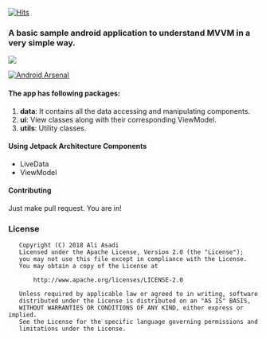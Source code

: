 [![Hits](https://hits.seeyoufarm.com/api/count/incr/badge.svg?url=https%3A%2F%2Fgithub.com%2FAliAsadi%2Fandroid-mvvm-sample-app&count_bg=%2379C83D&title_bg=%23555555&icon=&icon_color=%23E7E7E7&title=PAGE+VIEWS&edge_flat=false)](https://hits.seeyoufarm.com)

### A basic sample android application to understand MVVM in a very simple way.

![](https://i.imgur.com/xpbqHRZ.png)

[![Android Arsenal]( https://img.shields.io/badge/Android%20Arsenal-android--mvvm--sample--app-green.svg?style=flat )]( https://android-arsenal.com/details/1/7403 )


#### The app has following packages:
1. **data**: It contains all the data accessing and manipulating components.
2. **ui**: View classes along with their corresponding ViewModel.
4. **utils**: Utility classes.

#### Using Jetpack Architecture Components
* LiveData
* ViewModel

#### Contributing
Just make pull request. You are in!

### License
```
   Copyright (C) 2018 Ali Asadi
   Licensed under the Apache License, Version 2.0 (the "License");
   you may not use this file except in compliance with the License.
   You may obtain a copy of the License at

       http://www.apache.org/licenses/LICENSE-2.0

   Unless required by applicable law or agreed to in writing, software
   distributed under the License is distributed on an "AS IS" BASIS,
   WITHOUT WARRANTIES OR CONDITIONS OF ANY KIND, either express or implied.
   See the License for the specific language governing permissions and
   limitations under the License.
```
